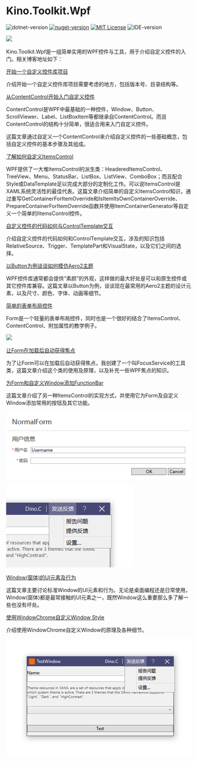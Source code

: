 # Kino.Toolkit.Wpf

![dotnet-version](https://img.shields.io/badge/.net-%3E%3D4.5-blue.svg?style=flat-square) [![nuget-version](https://img.shields.io/nuget/v/Kino.Toolkit.Wpf.svg?style=flat-square)](https://www.nuget.org/packages/Kino.Toolkit.Wpf/) [![MIT License](https://img.shields.io/badge/license-MIT-green.svg?style=flat-square)](https://github.com/DinoChan/Kino.Toolkit.Wpf/blob/master/LICENSE) ![IDE-version](https://img.shields.io/badge/IDE-vs2017-blue.svg?style=flat-square)


![](https://raw.githubusercontent.com/DinoChan/Kino.Toolkit.Wpf/master/demo.png)

Kino.Toolkit.Wpf是一组简单实用的WPF控件与工具，用于介绍自定义控件的入门。相关博客地址如下：


[开始一个自定义控件库项目](https://www.cnblogs.com/dino623/p/CustomControLibrary.html)

介绍开始一个自定义控件库项目需要考虑的地方，包括版本号、目录结构等。

[从ContentControl开始入门自定义控件](https://www.cnblogs.com/dino623/p/How-To-Create-CustomControl.html)

ContentControl是WPF中最基础的一种控件，Window、Button、ScrollViewer、Label、ListBoxItem等都继承自ContentControl。而且ContentControl的结构十分简单，很适合用来入门自定义控件。

这篇文章通过自定义一个ContentControl来介绍自定义控件的一些基础概念，包括自定义控件的基本步骤及其组成。

[了解如何自定义ItemsControl](https://www.cnblogs.com/dino623/p/Custom-ItemsControl.html)

WPF提供了一大堆ItemsControl的派生类：HeaderedItemsControl、TreeView、Menu、StatusBar、ListBox、ListView、ComboBox；而且配合Style或DataTemplate足以完成大部分的定制化工作。可以说ItemsControl是XAML系统灵活性的最佳代表。这篇文章介绍简单的自定义ItemsControl知识，通过重写GetContainerForItemOverride和IsItemItsOwnContainerOverride、PrepareContainerForItemOverride函数并使用ItemContainerGenerator等自定义一个简单的IItemsControl控件。

[自定义控件的代码如何与ControlTemplate交互](https://www.cnblogs.com/dino623/p/interact_with_ControlTemplate.html)

介绍自定义控件的代码如何和ControlTemplate交互，涉及的知识包括RelativeSource、Trigger、TemplatePart和VisualState，以及它们之间的选择。


[以Button为例谈谈如何模仿Aero2主题](https://www.cnblogs.com/dino623/p/Aero2Theme.html)

WPF控件库通常都会提供“素颜”的外观，这样做的最大好处是可以和原生控件或其它控件库兼容。这篇文章以Button为例，谈谈现在最常用的Aero2主题的设计元素，以及尺寸、颜色、字体、动画等细节。

[简单的表单布局控件](https://www.cnblogs.com/dino623/p/WPF-Form-Layout.html)

Form是一个轻量的表单布局控件，同时也是一个很好的结合了ItemsControl、ContentControl、附加属性的教学例子。

![](https://img2018.cnblogs.com/blog/38937/201812/38937-20181224155611763-1596133293.png)

[让Form在加载后自动获得焦点](https://www.cnblogs.com/dino623/p/AutoFocus.html)

为了让Form可以在加载后自动获得焦点，我创建了一个叫FocusService的工具类，这篇文章介绍这个类的使用及原理，以及补充一些WPF焦点的知识。

[为Form和自定义Window添加FunctionBar](https://www.cnblogs.com/dino623/p/FunctionBar.html)

这篇文章介绍了另一种ItemsControl的实现方式，并使用它为Form及自定义Window添加常用的按钮及其它功能。


![](https://raw.githubusercontent.com/DinoChan/Pictures/master/functionbar/1.png)

![](https://raw.githubusercontent.com/DinoChan/Pictures/master/functionbar/2.png)

[Window(窗体)的UI元素及行为](https://www.cnblogs.com/dino623/p/uielements_of_window.html)

这篇文章主要讨论标准Window的UI元素和行为。无论是桌面编程还是日常使用，Window(窗体)都是最常接触的UI元素之一，既然Window这么重要那么多了解一些也没有坏处。

[使用WindowChrome自定义Window Style](https://www.cnblogs.com/dino623/p/custom_window_style_using_WindowChrome.html)

介绍使用WindowChrome自定义Window的原理及各种细节。

![](https://raw.githubusercontent.com/DinoChan/Pictures/master/CustomWindowUsingWindowChrome/1.png)
